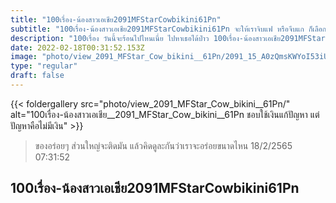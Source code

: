 ```yaml
---
title: "100เรื่อง-น้องสาวเอเชีย2091MFStarCowbikini61Pn"
subtitle: "100เรื่อง-น้องสาวเอเชีย2091MFStarCowbikini61Pn จะให้เราจิบแฟ หรือจีบแก ก็เลือกเอา"
description: "100เรื่อง วันนี้จะร้อนไปไหนเนี่ย ไปหาเธอได้ป่าว 100เรื่อง-น้องสาวเอเชีย2091MFStarCowbikini61Pn 18/2/2565 07:31:52"
date: 2022-02-18T00:31:52.153Z
image: "photo/view_2091_MFStar_Cow_bikini__61Pn/2091_15_A0zQmsKWYoI53iUDZ4ul.jpg"
type: "regular"
draft: false
---
```


{{< foldergallery src="photo/view_2091_MFStar_Cow_bikini__61Pn/" alt="100เรื่อง-น้องสาวเอเชีย__2091_MFStar_Cow_bikini__61Pn ชอบใช้เงินแก้ปัญหา แต่ปัญหาคือไม่มีเงิน" >}}


> ของอร่อยๆ ส่วนใหญ่จะติดมัน แล้วคิดดูละกันว่าเราจะอร่อยขนาดไหน 18/2/2565 07:31:52

## 100เรื่อง-น้องสาวเอเชีย2091MFStarCowbikini61Pn
